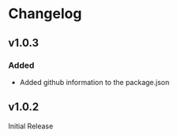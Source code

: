 # Changelog

## v1.0.3

### Added
- Added github information to the package.json

## v1.0.2

Initial Release


